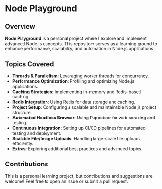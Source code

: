 # Node Playground

&#x20;

## Overview

**Node Playground** is a personal project where I explore and implement advanced Node.js concepts. This repository serves as a learning ground to enhance performance, scalability, and automation in Node.js applications.

## Topics Covered

- **Threads & Parallelism**: Leveraging worker threads for concurrency.
- **Performance Optimization**: Profiling and optimizing Node.js applications.
- **Caching Strategies**: Implementing in-memory and Redis-based caching.
- **Redis Integration**: Using Redis for data storage and caching.
- **Project Setup**: Configuring a scalable and maintainable Node.js project structure.
- **Automated Headless Browser**: Using Puppeteer for web scraping and testing.
- **Continuous Integration**: Setting up CI/CD pipelines for automated testing and deployment.
- **Scalable File/Image Uploads**: Handling large-scale file uploads efficiently.
- **Extras**: Exploring additional best practices and advanced topics.

## Contributions

This is a personal learning project, but contributions and suggestions are welcome! Feel free to open an issue or submit a pull request.
